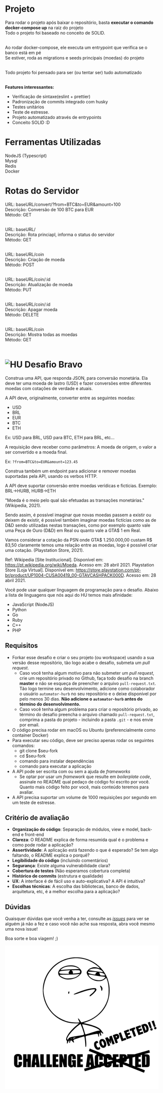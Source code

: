 # Projeto

Para rodar o projeto após baixar o repositório, basta **executar o comando docker-compose up** na raiz do projeto <br/>
Todo o projeto foi baseado no conceito de SOLID. <br/><br/>

Ao rodar docker-compose, ele executa um entrypoint que verifica se o banco está em pé<br/>
Se estiver, roda as migrations e seeds principais (moedas) do projeto<br/><br/>

Todo projeto foi pensado para ser (ou tentar ser) tudo automatizado<br/><br/>

**Features interessantes:**<br/>

- Verificação de sintaxe(eslint + prettier)<br/>
- Padronização de commits integrado com husky<br/>
- Testes unitários<br/>
- Teste de estresse.<br/>
- Projeto automatizado através de entrypoints <br/>
- Conceito SOLID :D <br/>

# Ferramentas Utilizadas <br/>

NodeJS (Typescript)<br/>
Mysql<br/>
Redis<br/>
Docker<br/>

# Rotas do Servidor

URL: baseURL/convert/?from=BTC&to=EUR&amount=100<br/>
Descrição: Conversão de 100 BTC para EUR<br/>
Método: GET<br/><br/>

URL: baseURL/<br/>
Descrição: Rota princiapl, informa o status do servidor<br/>
Método: GET<br/><br/>

URL: baseURL/coin<br/>
Descrição: Criação de moeda<br/>
Método: POST<br/><br/>

URL: baseURL/coin/:id<br/>
Descrição: Atualização de moeda<br/>
Método: PUT<br/><br/>

URL: baseURL/coin/:id<br/>
Descrição: Apagar moeda<br/>
Método: DELETE<br/><br/>

URL: baseURL/coin<br/>
Descrição: Mostra todas as moedas<br/>
Método: GET<br/><br/>

# <img src="https://avatars1.githubusercontent.com/u/7063040?v=4&s=200.jpg" alt="HU" width="24" /> Desafio Bravo

Construa uma API, que responda JSON, para conversão monetária. Ela deve ter uma moeda de lastro (USD) e fazer conversões entre diferentes moedas com cotações de verdade e atuais.

A API deve, originalmente, converter entre as seguintes moedas:

- USD
- BRL
- EUR
- BTC
- ETH

Ex: USD para BRL, USD para BTC, ETH para BRL, etc...

A requisição deve receber como parâmetros: A moeda de origem, o valor a ser convertido e a moeda final.

Ex: `?from=BTC&to=EUR&amount=123.45`

Construa também um endpoint para adicionar e remover moedas suportadas pela API, usando os verbos HTTP.

A API deve suportar conversão entre moedas verídicas e fictícias. Exemplo: BRL->HURB, HURB->ETH

"Moeda é o meio pelo qual são efetuadas as transações monetárias." (Wikipedia, 2021).

Sendo assim, é possível imaginar que novas moedas passem a existir ou deixem de existir, é possível também imaginar moedas fictícias como as de D&D sendo utilizadas nestas transações, como por exemplo quanto vale uma Peça de Ouro (D&D) em Real ou quanto vale a GTA$ 1 em Real.

Vamos considerar a cotação da PSN onde GTA$ 1.250.000,00 custam R$ 83,50 claramente temos uma relação entre as moedas, logo é possível criar uma cotação. (Playstation Store, 2021).

Ref: 
Wikipedia [Site Institucional]. Disponível em: <https://pt.wikipedia.org/wiki/Moeda>. Acesso em: 28 abril 2021.
Playstation Store [Loja Virtual]. Disponível em: <https://store.playstation.com/pt-br/product/UP1004-CUSA00419_00-GTAVCASHPACK000D>. Acesso em: 28 abril 2021.

Você pode usar qualquer linguagem de programação para o desafio. Abaixo a lista de linguagens que nós aqui do HU temos mais afinidade:

- JavaScript (NodeJS)
- Python
- Go
- Ruby
- C++
- PHP

## Requisitos

- Forkar esse desafio e criar o seu projeto (ou workspace) usando a sua versão desse repositório, tão logo acabe o desafio, submeta um _pull request_.
  - Caso você tenha algum motivo para não submeter um _pull request_, crie um repositório privado no Github, faça todo desafio na branch **master** e não se esqueça de preencher o arquivo `pull-request.txt`. Tão logo termine seu desenvolvimento, adicione como colaborador o usuário `automator-hurb` no seu repositório e o deixe disponível por pelo menos 30 dias. **Não adicione o `automator-hurb` antes do término do desenvolvimento.**
  - Caso você tenha algum problema para criar o repositório privado, ao término do desafio preencha o arquivo chamado `pull-request.txt`, comprima a pasta do projeto - incluindo a pasta `.git` - e nos envie por email.
- O código precisa rodar em macOS ou Ubuntu (preferencialmente como container Docker)
- Para executar seu código, deve ser preciso apenas rodar os seguintes comandos:
  - git clone \$seu-fork
  - cd \$seu-fork
  - comando para instalar dependências
  - comando para executar a aplicação
- A API pode ser escrita com ou sem a ajuda de _frameworks_
  - Se optar por usar um _framework_ que resulte em _boilerplate code_, assinale no README qual pedaço de código foi escrito por você. Quanto mais código feito por você, mais conteúdo teremos para avaliar.
- A API precisa suportar um volume de 1000 requisições por segundo em um teste de estresse.

## Critério de avaliação

- **Organização do código**: Separação de módulos, view e model, back-end e front-end
- **Clareza**: O README explica de forma resumida qual é o problema e como pode rodar a aplicação?
- **Assertividade**: A aplicação está fazendo o que é esperado? Se tem algo faltando, o README explica o porquê?
- **Legibilidade do código** (incluindo comentários)
- **Segurança**: Existe alguma vulnerabilidade clara?
- **Cobertura de testes** (Não esperamos cobertura completa)
- **Histórico de commits** (estrutura e qualidade)
- **UX**: A interface é de fácil uso e auto-explicativa? A API é intuitiva?
- **Escolhas técnicas**: A escolha das bibliotecas, banco de dados, arquitetura, etc, é a melhor escolha para a aplicação?

## Dúvidas

Quaisquer dúvidas que você venha a ter, consulte as [_issues_](https://github.com/HurbCom/challenge-bravo/issues) para ver se alguém já não a fez e caso você não ache sua resposta, abra você mesmo uma nova issue!

Boa sorte e boa viagem! ;)

<p align="center">
  <img src="ca.jpg" alt="Challange accepted" />
</p>
